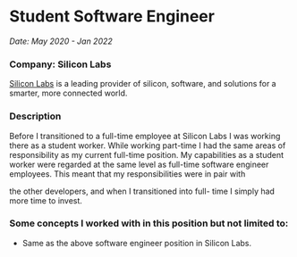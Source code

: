 # Student Software Engineer

*Date: May 2020 - Jan 2022*

### Company: Silicon Labs

[Silicon Labs](https://www.silabs.com/) is a leading provider of silicon, software, and solutions for a smarter, more connected world.

### Description

Before I transitioned to a full-time employee at Silicon
Labs I was working there as a student worker. While
working part-time I had the same areas of
responsibility as my current full-time position. My
capabilities as a student worker were regarded at the
same level as full-time software engineer employees.
This meant that my responsibilities were in pair with

the other developers, and when I transitioned into full-
time I simply had more time to invest.

### Some concepts I worked with in this position but not limited to:

* Same as the above software engineer position in
Silicon Labs.